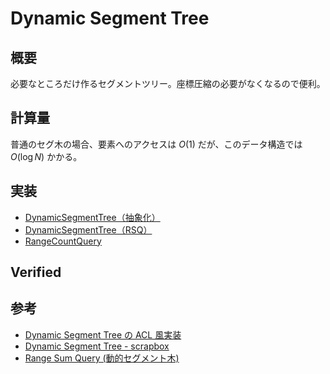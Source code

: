 # Dynamic Segment Tree
## 概要
必要なところだけ作るセグメントツリー。座標圧縮の必要がなくなるので便利。

## 計算量
普通のセグ木の場合、要素へのアクセスは $O(1)$ だが、このデータ構造では $O(\log N)$ かかる。

## 実装
- [DynamicSegmentTree（抽象化）](https://github.com/shu8Cream/algorithm/blob/main/DataStructure/DynamicSegmentTree/dynamic_segment_tree.cpp)
- [DynamicSegmentTree（RSQ）](https://github.com/shu8Cream/algorithm/blob/main/DataStructure/DynamicSegmentTree/dynamic_segtree_for_rangesum.cpp)
- [RangeCountQuery](https://github.com/shu8Cream/algorithm/blob/main/DataStructure/DynamicSegmentTree/range_count_query.cpp)
<!-- - [RangeSetCount&SumQuery](https://github.com/shu8Cream/algorithm/blob/main/DataStructure/DynamicSegmentTree/range_set_count_sum_query.cpp) -->

## Verified

## 参考
- [Dynamic Segment Tree の ACL 風実装](https://lorent-kyopro.hatenablog.com/entry/2021/03/12/025644)
- [Dynamic Segment Tree - scrapbox](https://scrapbox.io/data-structures/Dynamic_Segment_Tree)
- [Range Sum Query (動的セグメント木)](https://tjkendev.github.io/procon-library/cpp/range_query/dynamic_segment_tree.html)
